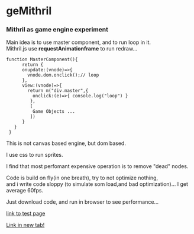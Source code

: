 # geMithril
### Mithril as game engine experiment

Main idea is to use master component,
and to run loop in it.<br/>
Mithril.js use **requestAnimationframe** to run redraw...

``` javasript
function MasterComponent(){
      return {
      onupdate:(vnode)=>{
        vnode.dom.onclick();// loop
      },
      view:(vnode)=>{
        return m("div.master",{
          onclick:(e)=>{ console.log("loop") }
         },
         [
          Game Objects ...
         ])
      }
   }
 }
```

This is not canvas based engine, but dom based.

I use css to run sprites.

I find that most perfomant expensive operation is to remove "dead" nodes.

Code is build on fly(in one breath), try to not optimize nothing,<br/> and i write code 
sloppy (to simulate som load,and bad optimization)... I get average 60fps.

Just download code, and run in browser to see performance...

[link to test page](https://kiki727.github.io/mithrilGameEngine/)

<a href="https://kiki727.github.io/mithrilGameEngine/" target="_blank">Link in new tab!</a>
